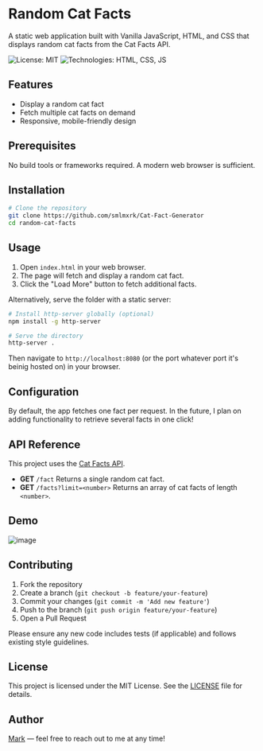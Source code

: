 # Random Cat Facts

A static web application built with Vanilla JavaScript, HTML, and CSS that displays random cat facts from the Cat Facts API.

![License: MIT](https://img.shields.io/badge/license-MIT-blue.svg)
![Technologies: HTML, CSS, JS](https://img.shields.io/badge/technologies-HTML%20%7C%20CSS%20%7C%20JS-orange.svg)

## Features

* Display a random cat fact
* Fetch multiple cat facts on demand
* Responsive, mobile-friendly design

## Prerequisites

No build tools or frameworks required. A modern web browser is sufficient.

## Installation

```bash
# Clone the repository
git clone https://github.com/smlmxrk/Cat-Fact-Generator
cd random-cat-facts
```

## Usage

1. Open `index.html` in your web browser.
2. The page will fetch and display a random cat fact.
3. Click the "Load More" button to fetch additional facts.

Alternatively, serve the folder with a static server:

```bash
# Install http-server globally (optional)
npm install -g http-server

# Serve the directory
http-server .
```

Then navigate to `http://localhost:8080` (or the port whatever port it's beinig hosted on) in your browser.

## Configuration

By default, the app fetches one fact per request. In the future, I plan on adding functionality to retrieve several facts in one click!

## API Reference

This project uses the [Cat Facts API](https://catfact.ninja).

* **GET** `/fact`
  Returns a single random cat fact.
* **GET** `/facts?limit=<number>`
  Returns an array of cat facts of length `<number>`.

## Demo

![image](https://github.com/user-attachments/assets/69686176-517d-4c8b-8f79-94f27f098673)


## Contributing

1. Fork the repository
2. Create a branch (`git checkout -b feature/your-feature`)
3. Commit your changes (`git commit -m 'Add new feature'`)
4. Push to the branch (`git push origin feature/your-feature`)
5. Open a Pull Request

Please ensure any new code includes tests (if applicable) and follows existing style guidelines.

## License

This project is licensed under the MIT License. See the [LICENSE](LICENSE) file for details.

## Author

[Mark](https://github.com/smlmxrk) — feel free to reach out to me at any time!

